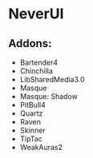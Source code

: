 NeverUI
=================

Addons:
-----------------
- Bartender4
- Chinchilla
- LibSharedMedia3.0
- Masque
- Masque: Shadow
- PitBull4
- Quartz
- Raven
- Skinner
- TipTac
- WeakAuras2

